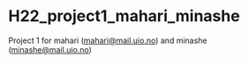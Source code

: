 # H22_project1_mahari_minashe
Project 1 for mahari (mahari@mail.uio.no) and minashe (minashe@mail.uio.no)
